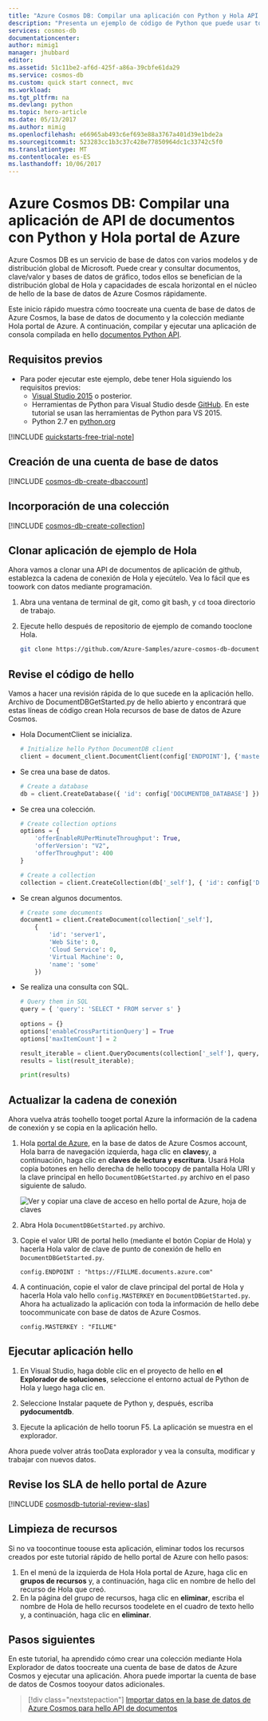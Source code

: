 ```yaml
---
title: "Azure Cosmos DB: Compilar una aplicación con Python y Hola API de documentos | Documentos de Microsoft"
description: "Presenta un ejemplo de código de Python que puede usar tooconnect tooand consulta Hola API de documentos de base de datos de Azure Cosmos"
services: cosmos-db
documentationcenter: 
author: mimig1
manager: jhubbard
editor: 
ms.assetid: 51c11be2-af6d-425f-a86a-39cbfe61da29
ms.service: cosmos-db
ms.custom: quick start connect, mvc
ms.workload: 
ms.tgt_pltfrm: na
ms.devlang: python
ms.topic: hero-article
ms.date: 05/13/2017
ms.author: mimig
ms.openlocfilehash: e66965ab493c6ef693e88a3767a401d39e1bde2a
ms.sourcegitcommit: 523283cc1b3c37c428e77850964dc1c33742c5f0
ms.translationtype: MT
ms.contentlocale: es-ES
ms.lasthandoff: 10/06/2017
---
```

# <a name="azure-cosmos-db-build-a-documentdb-api-app-with-python-and-hello-azure-portal"></a>Azure Cosmos DB: Compilar una aplicación de API de documentos con Python y Hola portal de Azure

Azure Cosmos DB es un servicio de base de datos con varios modelos y de distribución global de Microsoft. Puede crear y consultar documentos, clave/valor y bases de datos de gráfico, todos ellos se benefician de la distribución global de Hola y capacidades de escala horizontal en el núcleo de hello de la base de datos de Azure Cosmos rápidamente. 

Este inicio rápido muestra cómo toocreate una cuenta de base de datos de Azure Cosmos, la base de datos de documento y la colección mediante Hola portal de Azure. A continuación, compilar y ejecutar una aplicación de consola compilada en hello [documentos Python API](documentdb-sdk-python.md).

## <a name="prerequisites"></a>Requisitos previos

* Para poder ejecutar este ejemplo, debe tener Hola siguiendo los requisitos previos:
    * [Visual Studio 2015](http://www.visualstudio.com/) o posterior.
    * Herramientas de Python para Visual Studio desde [GitHub](http://microsoft.github.io/PTVS/). En este tutorial se usan las herramientas de Python para VS 2015.
    * Python 2.7 en [python.org](https://www.python.org/downloads/release/python-2712/)

[!INCLUDE [quickstarts-free-trial-note](../../includes/quickstarts-free-trial-note.md)]

## <a name="create-a-database-account"></a>Creación de una cuenta de base de datos

[!INCLUDE [cosmos-db-create-dbaccount](../../includes/cosmos-db-create-dbaccount.md)]

## <a name="add-a-collection"></a>Incorporación de una colección

[!INCLUDE [cosmos-db-create-collection](../../includes/cosmos-db-create-collection.md)]

## <a name="clone-hello-sample-application"></a>Clonar aplicación de ejemplo de Hola

Ahora vamos a clonar una API de documentos de aplicación de github, establezca la cadena de conexión de Hola y ejecútelo. Vea lo fácil que es toowork con datos mediante programación. 

1. Abra una ventana de terminal de git, como git bash, y `cd` tooa directorio de trabajo.  

2. Ejecute hello después de repositorio de ejemplo de comando tooclone Hola. 

    ```bash
    git clone https://github.com/Azure-Samples/azure-cosmos-db-documentdb-python-getting-started.git
    ```  
## <a name="review-hello-code"></a>Revise el código de hello

Vamos a hacer una revisión rápida de lo que sucede en la aplicación hello. Archivo de DocumentDBGetStarted.py de hello abierto y encontrará que estas líneas de código crean Hola recursos de base de datos de Azure Cosmos. 


* Hola DocumentClient se inicializa.

    ```python
    # Initialize hello Python DocumentDB client
    client = document_client.DocumentClient(config['ENDPOINT'], {'masterKey': config['MASTERKEY']})
    ```

* Se crea una base de datos.

    ```python
    # Create a database
    db = client.CreateDatabase({ 'id': config['DOCUMENTDB_DATABASE'] })
    ```

* Se crea una colección.

    ```python
    # Create collection options
    options = {
        'offerEnableRUPerMinuteThroughput': True,
        'offerVersion': "V2",
        'offerThroughput': 400
    }

    # Create a collection
    collection = client.CreateCollection(db['_self'], { 'id': config['DOCUMENTDB_COLLECTION'] }, options)
    ```

* Se crean algunos documentos.

    ```python
    # Create some documents
    document1 = client.CreateDocument(collection['_self'],
        { 
            'id': 'server1',
            'Web Site': 0,
            'Cloud Service': 0,
            'Virtual Machine': 0,
            'name': 'some' 
        })
    ```

* Se realiza una consulta con SQL.

    ```python
    # Query them in SQL
    query = { 'query': 'SELECT * FROM server s' }    
            
    options = {} 
    options['enableCrossPartitionQuery'] = True
    options['maxItemCount'] = 2

    result_iterable = client.QueryDocuments(collection['_self'], query, options)
    results = list(result_iterable);

    print(results)
    ```

## <a name="update-your-connection-string"></a>Actualizar la cadena de conexión

Ahora vuelva atrás toohello tooget portal Azure la información de la cadena de conexión y se copia en la aplicación hello.

1. Hola [portal de Azure](http://portal.azure.com/), en la base de datos de Azure Cosmos account, Hola barra de navegación izquierda, haga clic en **claves**y, a continuación, haga clic en **claves de lectura y escritura**. Usará Hola copia botones en hello derecha de hello toocopy de pantalla Hola URI y la clave principal en hello `DocumentDBGetStarted.py` archivo en el paso siguiente de saludo.

    ![Ver y copiar una clave de acceso en hello portal de Azure, hoja de claves](./media/create-documentdb-dotnet/keys.png)

2. Abra Hola `DocumentDBGetStarted.py` archivo. 

3. Copie el valor URI de portal hello (mediante el botón Copiar de Hola) y hacerla Hola valor de clave de punto de conexión de hello en `DocumentDBGetStarted.py`. 

    `config.ENDPOINT : "https://FILLME.documents.azure.com"`

4. A continuación, copie el valor de clave principal del portal de Hola y hacerla Hola valo hello `config.MASTERKEY` en `DocumentDBGetStarted.py`. Ahora ha actualizado la aplicación con toda la información de hello debe toocommunicate con base de datos de Azure Cosmos. 

    `config.MASTERKEY : "FILLME"`
    
## <a name="run-hello-app"></a>Ejecutar aplicación hello
1. En Visual Studio, haga doble clic en el proyecto de hello en **el Explorador de soluciones**, seleccione el entorno actual de Python de Hola y luego haga clic en.

2. Seleccione Instalar paquete de Python y, después, escriba **pydocumentdb**.

3. Ejecute la aplicación de hello toorun F5. La aplicación se muestra en el explorador. 

Ahora puede volver atrás tooData explorador y vea la consulta, modificar y trabajar con nuevos datos. 

## <a name="review-slas-in-hello-azure-portal"></a>Revise los SLA de hello portal de Azure

[!INCLUDE [cosmosdb-tutorial-review-slas](../../includes/cosmos-db-tutorial-review-slas.md)]

## <a name="clean-up-resources"></a>Limpieza de recursos

Si no va toocontinue toouse esta aplicación, eliminar todos los recursos creados por este tutorial rápido de hello portal de Azure con hello pasos:

1. En el menú de la izquierda de Hola Hola portal de Azure, haga clic en **grupos de recursos** y, a continuación, haga clic en nombre de hello del recurso de Hola que creó. 
2. En la página del grupo de recursos, haga clic en **eliminar**, escriba el nombre de Hola de hello recursos toodelete en el cuadro de texto hello y, a continuación, haga clic en **eliminar**.

## <a name="next-steps"></a>Pasos siguientes

En este tutorial, ha aprendido cómo crear una colección mediante Hola Explorador de datos toocreate una cuenta de base de datos de Azure Cosmos y ejecutar una aplicación. Ahora puede importar la cuenta de base de datos de Cosmos tooyour datos adicionales. 

> [!div class="nextstepaction"]
> [Importar datos en la base de datos de Azure Cosmos para hello API de documentos](import-data.md)


